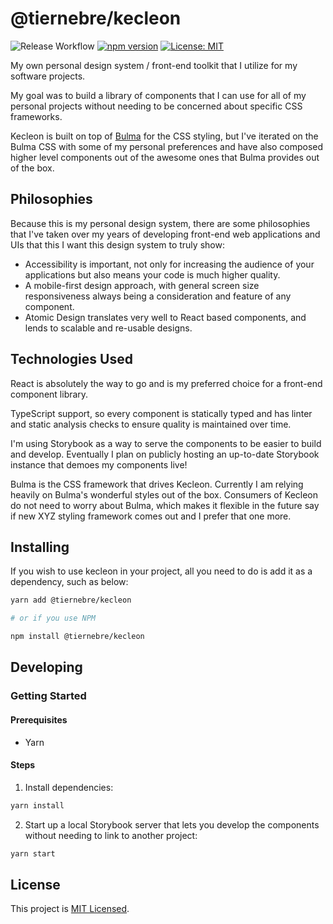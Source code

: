 # @tiernebre/kecleon

![Release Workflow](https://github.com/Tiernebre/kecleon/workflows/Release/badge.svg)
[![npm version](https://badge.fury.io/js/%40tiernebre%2Fkecleon.svg)](https://www.npmjs.com/package/@tiernebre/kecleon)
[![License: MIT](https://img.shields.io/badge/License-MIT-yellow.svg)](./LICENSE)

My own personal design system / front-end toolkit that I utilize for my
software projects.

My goal was to build a library of components that I can use
for all of my personal projects without needing to be concerned
about specific CSS frameworks.

Kecleon is built on top of [Bulma](https://bulma.io/) for the CSS
styling, but I've iterated on the Bulma CSS with some of my personal
preferences and have also composed higher level components out of
the awesome ones that Bulma provides out of the box.

## Philosophies

Because this is my personal design system, there are some philosophies
that I've taken over my years of developing front-end web applications
and UIs that this I want this design system to truly show:

- Accessibility is important, not only for increasing the audience of
  your applications but also means your code is much higher quality.
- A mobile-first design approach, with general screen size responsiveness
  always being a consideration and feature of any component.
- Atomic Design translates very well to React based components, and
  lends to scalable and re-usable designs.

## Technologies Used

React is absolutely the way to go and is my preferred choice for a
front-end component library.

TypeScript support, so every component is statically typed and has
linter and static analysis checks to ensure quality is maintained
over time.

I'm using Storybook as a way to serve the components to be easier
to build and develop. Eventually I plan on publicly hosting an
up-to-date Storybook instance that demoes my components live!

Bulma is the CSS framework that drives Kecleon. Currently I am
relying heavily on Bulma's wonderful styles out of the box. Consumers
of Kecleon do not need to worry about Bulma, which makes it flexible
in the future say if new XYZ styling framework comes out and
I prefer that one more.

## Installing

If you wish to use kecleon in your project, all you need to do
is add it as a dependency, such as below:

```sh
yarn add @tiernebre/kecleon

# or if you use NPM

npm install @tiernebre/kecleon
```

## Developing

### Getting Started

#### Prerequisites

- Yarn

#### Steps

1. Install dependencies:

```sh
yarn install
```

2. Start up a local Storybook server that lets you develop the components without
   needing to link to another project:

```sh
yarn start
```

## License

This project is [MIT Licensed](./LICENSE).
